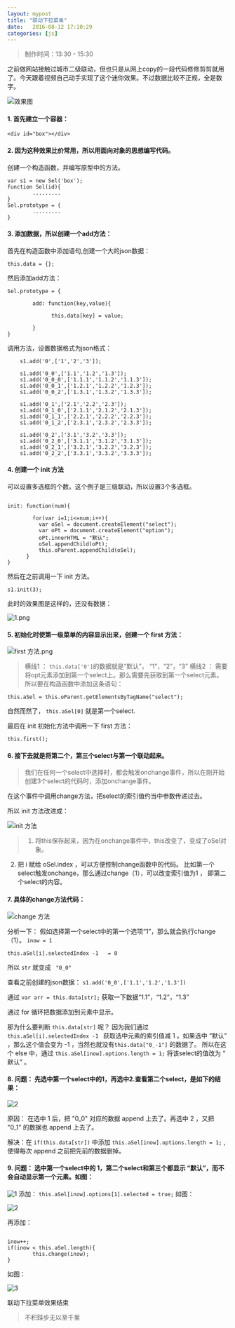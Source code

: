 ```yaml
---
layout: mypost
title: "联动下拉菜单"
date:   2016-08-12 17:10:29
categories: [js]
---
```


> 制作时间：13:30 - 15:30

之前做网站接触过城市二级联动，但也只是从网上copy的一段代码修修剪剪就用了。今天跟着视频自己动手实现了这个迷你效果。不过数据比较不正规，全是数字。

![效果图](http://upload-images.jianshu.io/upload_images/2376873-d001d0f5b700d565.gif?imageMogr2/auto-orient/strip)

#### 1.  首先建立一个容器：

```
<div id="box"></div>
```

#### 2.  因为这种效果比价常用，所以用面向对象的思想编写代码。
创建一个构造函数，并编写原型中的方法。

```
var s1 = new Sel('box');
function Sel(id){
        .........
}
Sel.prototype = {
        .........
}
```

#### 3.  添加数据，所以创建一个add方法：
首先在构造函数中添加语句,创建一个大的json数据：

```
this.data = {};
```

然后添加add方法：

```
Sel.prototype = {

        add: function(key,value){

		      this.data[key] = value;

	    }
}

```

调用方法，设置数据格式为json格式：


```
    s1.add('0',['1','2','3']);

	s1.add('0_0',['1.1','1.2','1.3']);
	s1.add('0_0_0',['1.1.1','1.1.2','1.1.3']);
	s1.add('0_0_1',['1.2.1','1.2.2','1.2.3']);
	s1.add('0_0_2',['1.3.1','1.3.2','1.3.3']);

	s1.add('0_1',['2.1','2.2','2.3']);
	s1.add('0_1_0',['2.1.1','2.1.2','2.1.3']);
	s1.add('0_1_1',['2.2.1','2.2.2','2.2.3']);
	s1.add('0_1_2',['2.3.1','2.3.2','2.3.3']);

	s1.add('0_2',['3.1','3.2','3.3']);
	s1.add('0_2_0',['3.1.1','3.1.2','3.1.3']);
	s1.add('0_2_1',['3.2.1','3.2.2','3.2.3']);
	s1.add('0_2_2',['3.3.1','3.3.2','3.3.3']);
```

#### 4.  创建一个 init 方法

  可以设置多选框的个数。这个例子是三级联动，所以设置3个多选框。

  ```

  init: function(num){

		  for(var i=1;i<=num;i++){
			var oSel = document.createElement("select");
			var oPt = document.createElement("option");
			oPt.innerHTML = "默认";
			oSel.appendChild(oPt);
			this.oParent.appendChild(oSel);
		}
  }
  ```

  然后在之前调用一下 init 方法。

  ```
  s1.init(3);
  ```

   此时的效果图是这样的，还没有数据：

  ![1.png](http://upload-images.jianshu.io/upload_images/2376873-70e784fc3044e3c0.png?imageMogr2/auto-orient/strip%7CimageView2/2/w/1240)

#### 5.   初始化时使第一级菜单的内容显示出来，创建一个 first 方法：

![first 方法.png](http://upload-images.jianshu.io/upload_images/2376873-85a22d0cd8c42814.png?imageMogr2/auto-orient/strip%7CimageView2/2/w/1240)

>横线1 ： `this.data['0']`的数据就是“默认”， “1”，“2”，“3”
横线2 ： 需要将opt元素添加到第一个select上。那么需要先获取到第一个select元素。所以要在构造函数中添加这条语句：

```
this.aSel = this.oParent.getElementsByTagName("select");
```

自然而然了， `this.aSel[0]` 就是第一个select.

最后在 init 初始化方法中调用一下 first 方法：


```
this.first();
```

#### 6.  接下去就是将第二个，第三个select与第一个联动起来。

>我们在任何一个select中选择时，都会触发onchange事件，所以在刚开始创建3个select的代码时，添加onchange事件。

在这个事件中调用change方法，把select的索引值约当中参数传递过去。

所以 init 方法改进成：

![init 方法](http://upload-images.jianshu.io/upload_images/2376873-8d8607684feb86c2.png?imageMogr2/auto-orient/strip%7CimageView2/2/w/1240)

>1.  将this保存起来，因为在onchange事件中，this改变了，变成了oSel对象。
2.   把 i 赋给 oSel.index ，可以方便控制change函数中的代码。
比如第一个select触发onchange，那么通过change（1），可以改变索引值为1 ， 即第二个select的内容。

#### 7.   具体的change方法代码：

![change 方法 ](http://upload-images.jianshu.io/upload_images/2376873-adc5c4706ecc1f2c.png?imageMogr2/auto-orient/strip%7CimageView2/2/w/1240)

分析一下：
假如选择第一个select中的第一个选项“1”，那么就会执行change（1）。
`inow = 1`

`this.aSel[i].selectedIndex -1   = 0`

所以  ` str `  就变成 `  "0_0"  `

查看之前创建的json数据：   `s1.add('0_0',['1.1','1.2','1.3'])  `

通过 `var arr = this.data[str];` 获取一下数据“1.1”，“1.2”，“1.3”

通过 for 循环把数据添加到元素中显示。

那为什么要判断  `this.data[str]` 呢？
因为我们通过   `this.aSel[i].selectedIndex -1 `   获取选中元素的索引值减 1 。如果选中 “默认” ，那么这个值会变为 -1 ，当然也就没有`this.data["0_-1"]` 的数据了。
所以在这个 else 中，通过  `this.aSel[inow].options.length = 1;`  将该select的值改为 “ 默认” 。

#### 8.  问题： 先选中第一个select中的1，再选中2.查看第二个select，是如下的结果：

![2](http://upload-images.jianshu.io/upload_images/2376873-2fa620c25f8cfdc0.png?imageMogr2/auto-orient/strip%7CimageView2/2/w/1240)

原因： 在选中 1 后，把 "0_0" 对应的数据 append 上去了。再选中 2 ，又把 "0_1" 的数据也 append 上去了。

解决：在 `if(this.data[str])` 中添加 `this.aSel[inow].options.length = 1;` ,使得每次  append 之前把先前的数据删掉。

#### 9. 问题： 选中第一个select中的 1，第二个select和第三个都显示 “默认”，而不会自动显示第一个元素。如图：

![1](http://upload-images.jianshu.io/upload_images/2376873-51a8b8776abb6790.png?imageMogr2/auto-orient/strip%7CimageView2/2/w/1240)
添加：  `this.aSel[inow].options[1].selected = true;`
如图：

![2](http://upload-images.jianshu.io/upload_images/2376873-061d3f13144de1de.png?imageMogr2/auto-orient/strip%7CimageView2/2/w/1240)

再添加：

```

inow++;
if(inow < this.aSel.length){
		this.change(inow);
}
```

如图：

![3](http://upload-images.jianshu.io/upload_images/2376873-1db5d43dcfdeb85d.png?imageMogr2/auto-orient/strip%7CimageView2/2/w/1240)

联动下拉菜单效果结束


> 不积跬步无以至千里

